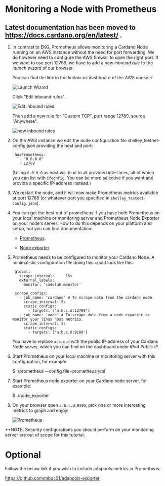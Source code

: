 # Monitoring a Node with Prometheus

## Latest documentation has been moved to https://docs.cardano.org/en/latest/ .

1. In contrast to EKG, Prometheus allows monitoring a Cardano Node running on an AWS instance without
   the need for port forwarding.
   We do however need to configure the AWS firewall to open the right port.
   If we want to use port 12789, we have to add a new _inbound rule_ to the _launch wizard_
   of our browser.

   You can find the link in the _Instances_ dashboard of the AWS console

   ![Launch Wizard](images/launch-wizard.png)


   Click "Edit inbound rules".

   ![Edit inbound rules](images/edit-inbound-rules.png)

   Then add a new rule for "Custom TCP", port range 12789, source "Anywhere".

   ![new inbound rules](images/new-inbound-rule.png)

2. On the AWS instance we edit the node configuration file shelley_testnet-config.json providing the host and port:

        hasPrometheus:
          - "0.0.0.0"
          - 12789

   (Using `0.0.0.0` as host will bind to all provided interfaces, all of which you can list with `ifconfig`.
   You can be more selective if you want and provide a specific IP-address instead.)

3. We restart the node, and it will now make Prometheus metrics available
   at port 12789 (or whatever port you specified in `shelley_testnet-config.json`).

4. You can get the best out of prometheus if you have both Prometheus on your local machine or monitoring server and Prometheus Node Exporter on your node's server. How to do this depends on your platform and setup, but you can find documentation:

   * [Prometheus](https://prometheus.io/docs/prometheus/latest/getting_started/).

   * [Node exporter](https://prometheus.io/docs/guides/node-exporter/)

5. Prometheus needs to be configured to monitor your Cardano Node. A minimalistic configuration file doing this could look like this:

        global:
          scrape_interval:     15s
          external_labels:
            monitor: 'codelab-monitor'

        scrape_configs:
          - job_name: 'cardano' # To scrape data from the cardano node
            scrape_interval: 5s
            static_configs:
              - targets: ['a.b.c.d:12789']
          - job_name: 'node' # To scrape data from a node exporter to monitor your linux host metrics.
            scrape_interval: 5s
            static_configs:
              - targets: ['a.b.c.d:9100']

   You have to replace `a.b.c.d` with the public IP-address of your Cardano Node server, which you can find on the dashboard under _IPv4 Public IP_.

7. Start Prometheus on your local machine or monitoring server with this configuration, for example:

    $ ./prometheus --config.file=prometheus.yml

8. Start Prometheus node exporter on your Cardano node server, for example:

    $ ./node_exporter

9. On your browser open `a.b.c.d:9090`, pick one or more interesting metrics to graph and enjoy!

   ![Prometheus](images/prometheus.png)

**NOTE: Security configurations you should perform on your monitoring server are out of scope for this tutorial.

# Optional

Follow the below link if you wish to include adapools metrics in Prometheus:

https://github.com/mbos01/adapools-exporter


